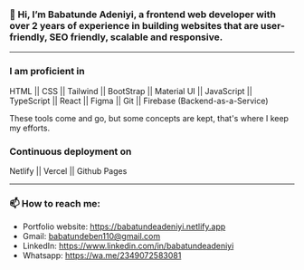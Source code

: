 ### 👋 Hi, I’m Babatunde Adeniyi, a frontend web developer with over 2 years of experience in building websites that are user-friendly, SEO friendly, scalable and responsive.
---

### I am proficient in

HTML || CSS || Tailwind || BootStrap || Material UI || JavaScript || TypeScript || React || Figma || Git || Firebase (Backend-as-a-Service)

These tools come and go, but some concepts are kept, that's where I keep my efforts.

### Continuous deployment on

Netlify || Vercel || Github Pages

---

### 📫 How to reach me:
- Portfolio website: <https://babatundeadeniyi.netlify.app>
- Gmail: <babatundeben110@gmail.com>
- LinkedIn: <https://www.linkedin.com/in/babatundeadeniyi>
- Whatsapp: <https://wa.me/2349072583081>


